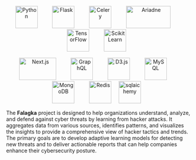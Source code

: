 <p align="center">
   <img src="https://github.com/Falagka/.github/assets/22774077/9b20b836-f768-4001-8c77-4209109e98c6" alt="Python" width="60" height="60" style="margin-right: 20px;"/> &nbsp;&nbsp;&nbsp;
   <img src="https://github.com/Falagka/.github/assets/22774077/bde02e21-59fd-4044-aba0-8f79454620ba" alt="Flask" width="60" height="60" style="margin-right: 20px;"/> &nbsp;&nbsp;&nbsp;
   <img src="https://github.com/Falagka/.github/assets/22774077/abe3dd81-b9f9-498b-a9c8-ba16806de8c9" alt="Celery" width="60" height="60" style="margin-right: 20px;"/> &nbsp;&nbsp;&nbsp;
   <img src="https://github.com/Falagka/.github/assets/22774077/6d41a65b-bc5a-48d0-a3ae-32b49174244b" alt="Ariadne" width="120" height="60" style="margin-right: 20px;"/> &nbsp;&nbsp;&nbsp;
   <img src="https://github.com/Falagka/.github/assets/22774077/209c1c9d-7921-45fc-bd1f-9767e676e9c6" alt="TensorFlow" width="60" height="60" style="margin-right: 20px;"/> &nbsp;&nbsp;&nbsp;
   <img src="https://github.com/Falagka/.github/assets/22774077/5e19ee27-7b3f-4db8-b013-422f5249a70f" alt="Scikit Learn" width="60" height="60"/> &nbsp;&nbsp;&nbsp;

</p>
<p align="center">
   <img src="https://github.com/Falagka/.github/assets/22774077/3855d2df-e67b-42c0-a357-92d2e68dbbc6" alt="Next.js" width="100" height="60" style="margin-right: 20px;"/> &nbsp;&nbsp;&nbsp;
   <img src="https://github.com/Falagka/.github/assets/22774077/1c12f316-196e-479b-9c26-694b4034c0d6" alt="GraphQL" width="60" height="60" style="margin-right: 20px;"/> &nbsp;&nbsp;&nbsp;
   <img src="https://github.com/Falagka/.github/assets/22774077/86bca36a-a4bc-4589-91f2-c3d21414da50" alt="D3.js" width="60" height="60" style="margin-right: 20px;"/> &nbsp;&nbsp;&nbsp;
   <img src="https://github.com/Falagka/.github/assets/22774077/e6f5d065-c547-45c7-a4fb-af5637d600fb" alt="MySQL" width="60" height="60" style="margin-right: 20px;"/> &nbsp;&nbsp;&nbsp;
   <img src="https://github.com/Falagka/.github/assets/22774077/56c8826c-1bb2-48d9-a9be-e823a90354e7" alt="MongoDB" width="60" height="60" style="margin-right: 20px;"/> &nbsp;&nbsp;&nbsp;
  <img src="https://github.com/Falagka/.github/assets/22774077/98db49cb-c238-4295-90dd-b45028ec4b4e" alt="Redis" width="60" height="60"/> &nbsp;&nbsp;&nbsp;
    <img src="https://github.com/Falagka/.github/assets/22774077/5dcf1eb3-d09f-4231-8f3a-0d4c249b9404" alt="sqlaichemy" width="60" height="60"/> &nbsp;&nbsp;&nbsp;
</p>

The **Falagka** project is designed to help organizations understand, analyze, and defend against cyber threats by learning from hacker attacks. It aggregates data from various sources, identifies patterns, and visualizes the insights to provide a comprehensive view of hacker tactics and trends. The primary goals are to develop adaptive learning models for detecting new threats and to deliver actionable reports that can help companies enhance their cybersecurity posture.






